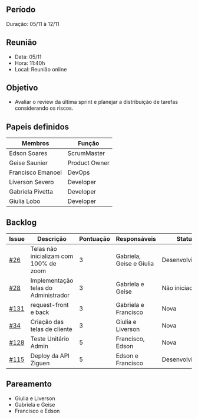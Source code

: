 ## Período
Duração: 05/11 à 12/11


## Reunião
* Data: 05/11
* Hora: 11:40h
* Local: Reunião online


## Objetivo
- Avaliar o review da última sprint e planejar a distribuição de tarefas considerando os riscos.

## Papeis definidos
| Membros  |  Função  |
| ------------------- | ------------------- |
|  Edson Soares |  ScrumMaster |
|  Geise Saunier |  Product Owner |
|  Francisco Emanoel |  DevOps |
|  Liverson Severo |  Developer |
|  Gabriela Pivetta |  Developer |
|  Giulia Lobo |  Developer |


## Backlog
| Issue | Descrição | Pontuação | Responsáveis | Status | Prioridade | Repositório |
| ------------------- | ------------------- | ------------------- | ------------------- | ------------------- |------------------- |------------------- | 
| [#26](https://github.com/fga-eps-mds/2020.1-Ziguen-Front/issues/26)  | Telas não inicializam com 100% de zoom  | 3 | Gabriela, Geise e Giulia  | Desenvolvimento  | 2  |  [Frontend](https://github.com/fga-eps-mds/2020.1-Ziguen-Front/issues/26)  |
| [#28](https://github.com/fga-eps-mds/2020.1-Ziguen-Front/issues/28)  | Implementação telas do Administrador  | 3 |  Gabriela e Geise |  Não iniciada |  1 |  [Frontend](https://github.com/fga-eps-mds/2020.1-Ziguen-Front/issues/28)  |
| [#131](https://github.com/fga-eps-mds/2020-1-Ziguen/issues/131)  | request-front e back  | 3 | Gabriela e Francisco  | Nova  | 2 |  [Backend](https://github.com/fga-eps-mds/2020-1-Ziguen/issues/131)  |
| [#34](https://github.com/fga-eps-mds/2020.1-Ziguen-Front/issues/34)  |  Criação das telas de cliente | 3 | Giulia e Liverson  | Nova  | 1  |  [Frontend](https://github.com/fga-eps-mds/2020.1-Ziguen-Front/issues/34)  |
| [#128](https://github.com/fga-eps-mds/2020-1-Ziguen/issues/128)  | Teste Unitário Admin  | 5 |  Francisco, Edson | Nova  | 2  |  [Backend](https://github.com/fga-eps-mds/2020-1-Ziguen/issues/128)  |
| [#115](https://github.com/fga-eps-mds/2020-1-Ziguen/issues/115)  | Deploy da API Ziguen  | 5 | Edson e Francisco  |  Desenvolvimento |  1 |  [Backend](https://github.com/fga-eps-mds/2020-1-Ziguen/issues/115)  |


## Pareamento
- Giulia e Liverson
- Gabriela e Geise
- Francisco e Edson
